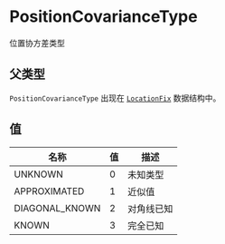 # PositionCovarianceType

位置协方差类型

## 父类型

`PositionCovarianceType` 出现在 [`LocationFix`](./location-fix) 数据结构中。

## 值

| 名称            | 值 | 描述 |
| --------------- | ----- | ----------- |
| UNKNOWN         | 0     | 未知类型 |
| APPROXIMATED    | 1     | 近似值 |
| DIAGONAL_KNOWN  | 2     | 对角线已知 |
| KNOWN           | 3     | 完全已知 |
